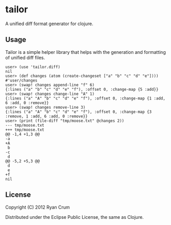 # tailor

A unified diff format generator for clojure.

## Usage

Tailor is a simple helper library that helps with the generation and formatting of unified diff files.

```
user> (use 'tailor.diff)
nil
user> (def changes (atom (create-changeset ["a" "b" "c" "d" "e"])))
#'user/changes
user> (swap! changes append-line "f" 6)
{:lines ("a" "b" "c" "d" "e" "f"), :offset 0, :change-map {5 :add}}
user> (swap! changes change-line "A" 1)
{:lines ("a" "A" "b" "c" "d" "e" "f"), :offset 0, :change-map {1 :add, 6 :add, 0 :remove}}
user> (swap! changes remove-line 3)
{:lines ("a" "A" "b" "c" "d" "e" "f"), :offset 0, :change-map {3 :remove, 1 :add, 6 :add, 0 :remove}}
user> (print (file-diff "tmp/moose.txt" @changes 2))
--- tmp/moose.txt
+++ tmp/moose.txt
@@ -1,4 +1,3 @@
-a
+A
 b
-c
 d
@@ -5,2 +5,3 @@
 d
 e
+f
nil
````


## License

Copyright (C) 2012 Ryan Crum

Distributed under the Eclipse Public License, the same as Clojure.
